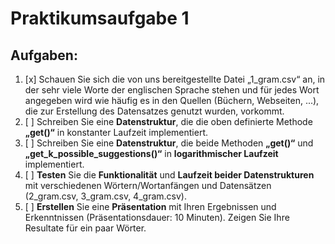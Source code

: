 # Praktikumsaufgabe 1



## Aufgaben:

1. [x] Schauen Sie sich die von uns bereitgestellte Datei „1_gram.csv“ an, in der sehr viele Worte
der englischen Sprache stehen und für jedes Wort angegeben wird wie häufig es in den
Quellen (Büchern, Webseiten, ...), die zur Erstellung des Datensatzes genutzt wurden,
vorkommt.
2. [ ] Schreiben Sie eine **Datenstruktur**, die die oben definierte Methode **„get()“** in konstanter
Laufzeit implementiert.
3. [ ] Schreiben Sie eine **Datenstruktur**, die beide Methoden **„get()“** und
**„get_k_possible_suggestions()“** in **logarithmischer Laufzeit** implementiert.
4. [ ] **Testen** Sie die **Funktionalität** und **Laufzeit beider Datenstrukturen** mit verschiedenen
Wörtern/Wortanfängen und Datensätzen (2_gram.csv, 3_gram.csv, 4_gram.csv).
5. [ ] **Erstellen** Sie eine **Präsentation** mit Ihren Ergebnissen und Erkenntnissen (Präsentationsdauer:
10 Minuten). Zeigen Sie Ihre Resultate für ein paar Wörter.
